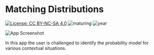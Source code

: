 # Matching Distributions

[![License: CC BY-NC-SA 4.0](https://img.shields.io/badge/License-CC%20BY--NC--SA%204.0-lightgrey.svg)](https://creativecommons.org/licenses/by-nc-sa/4.0/) 
    ![maturing](https://img.shields.io/badge/lifecycle-maturing-blue) ![year](https://img.shields.io/badge/year-2018-lightgrey)

![App Screenshot](https://sites.psu.edu/shinyapps/files/2018/12/matchingDistrib-1200x664.png)

In this app the user is challenged to identify the probability model for various contextual situations.
